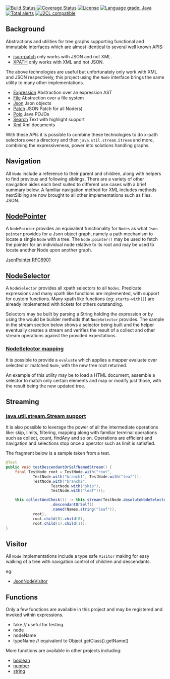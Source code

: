 [![Build Status](https://github.com/mP1/walkingkooka-tree/actions/workflows/build.yaml/badge.svg)](https://github.com/mP1/walkingkooka-tree/actions/workflows/build.yaml/badge.svg)
[![Coverage Status](https://coveralls.io/repos/github/mP1/walkingkooka-tree/badge.svg?branch=master)](https://coveralls.io/github/mP1/walkingkooka-tree?branch=master)
[![License](https://img.shields.io/badge/License-Apache%202.0-blue.svg)](https://opensource.org/licenses/Apache-2.0)
[![Language grade: Java](https://img.shields.io/lgtm/grade/java/g/mP1/walkingkooka-tree.svg?logo=lgtm&logoWidth=18)](https://lgtm.com/projects/g/mP1/walkingkooka-tree/context:java)
[![Total alerts](https://img.shields.io/lgtm/alerts/g/mP1/walkingkooka-tree.svg?logo=lgtm&logoWidth=18)](https://lgtm.com/projects/g/mP1/walkingkooka-tree/alerts/)
[![J2CL compatible](https://img.shields.io/badge/J2CL-compatible-brightgreen.svg)](https://github.com/mP1/j2cl-central)



## Background

Abstractions and utilities for tree graphs supporting functional and immutable interfaces which are almost identical to several well known APIS:

- [json-patch](http://jsonpatch.com) only works with JSON and not XML.
- [XPATH](https://en.wikipedia.org/wiki/XPath) only works with XML and not JSON.

The above technologies are useful but unfortunately only work with XML and JSON respectively, this project using the `Node` interface brings the same
utility to many other implementations.

- [Expression](https://github.com/mP1/walkingkooka-tree/tree/master/src/main/java/walkingkooka/tree/expression) Abstraction over an expression AST
- [File](https://github.com/mP1/walkingkooka-tree-file/tree/master/src/main/java/walkingkooka/tree/file) Abstraction over a file system
- [Json](https://github.com/mP1/walkingkooka-tree-json/tree/master/src/main/java/walkingkooka/tree/json) Json objects
- [Patch](https://github.com/mP1/walkingkooka-tree-patch/tree/master/src/main/java/walkingkooka/tree/patch) JSON Patch for all Node(s)
- [Pojo](https://github.com/mP1/walkingkooka-tree-pojo/tree/master/src/main/java/walkingkooka/tree/pojo) Java POJOs
- [Search](https://github.com/mP1/walkingkooka-tree-search/tree/master/src/main/java/walkingkooka/tree/search) Text with highlight support
- [Xml](https://github.com/mP1/walkingkooka-tree-xml/tree/master/src/main/java/walkingkooka/tree/xml) Xml documents

With these APIs it is possible to combine these technologies to do x-path selectors over a directory and then `java.util.stream.Stream` and more,
combining the expressiveness, power into solutions handling graphs.



## Navigation
All `Node` include a reference to their parent and children, along with helpers to find previous and following siblings.
There are a variety of other navigation aides each best suited to different use cases with a brief summary below. A familiar
navigation method for XML includes methods nextSibling are now brought to all other implementations such as files. JSON.



## [NodePointer](https://github.com/mP1/walkingkooka/blob/master/src/main/java/walkingkooka/tree/pointer/NodePointer.java)
A `NodePointer` provides an equivalent functionality for `Nodes` as what `Json pointer` provides for a Json object graph,
namely a path mechanism to locate a single `Node` with a tree. The `Node.pointer()` may be used to fetch the pointer for
an individual node relative to its root and may be used to locate another Node upon another graph.

[JsonPointer RFC6901](https://tools.ietf.org/html/rfc6901)



## [NodeSelector](https://github.com/mP1/walkingkooka-tree/blob/master/src/main/java/walkingkooka/tree/select/NodeSelector.java) 
A `NodeSelector` provides all xpath selectors to all `Nodes`. Predicate expressions and many xpath like functions are
implemented, with support for custom functions. Many xpath like functions (eg: `starts-with()`) are already implemented
with tickets for others outstanding.

Selectors may be built by parsing a String holding the expression or by using the would be builder methods that
`NodeSelector` provides. The sample in the stream section below shows a selector being built and the helper
eventually creates a stream and verifies the result of a collect and other stream operations against the provided expectations.

### [NodeSelector mapping](https://github.com/mP1/walkingkooka-tree/blob/master/src/main/java/walkingkooka/tree/select/NodeSelectorContexts.java#L41) 
It is possible to provide a `evaluate` which applies a mapper evaluate over selected or matched `Node`, with the new
tree root returned.

An example of this utility may be to load a HTML document, assemble a selector to match only certain elements and map or
modify just those, with the result being the new updated tree.



## Streaming

### [java.util.stream.Stream support](https://github.com/mP1/walkingkooka-tree/blob/master/src/main/java/walkingkooka/tree/select/NodeSelector.java#L446)
It is also possible to leverage the power of all the intermediate operations like: skip, limits, filtering, mapping
along with familiar terminal operations such as collect, count, findAny and so on. Operations are efficient and navigation
and selections stop once a operator such as limit is satisfied.

The fragment below is a sample taken from a test.

```java
@Test
public void testDescendantOrSelfNamedStream() {
    final TestNode root = TestNode.with("root",
            TestNode.with("branch1", TestNode.with("leaf")),
            TestNode.with("branch2",
                    TestNode.with("skip"),
                    TestNode.with("leaf")));

    this.collectAndCheck(() -> this.stream(TestNode.absoluteNodeSelector()
                    .descendantOrSelf()
                    .named(Names.string("leaf")),
            root),
            root.child(0).child(0),
            root.child(1).child(1));
}
```



## Visitor

All `Node` implementations include a type safe `Visitor` making for easy walking of a tree with navigation control of
children and descendants.

eg:

- [JsonNodeVisitor](https://github.com/mP1/walkingkooka-tree-json/blob/master/src/main/java/walkingkooka/tree/json/JsonNode.java)

## Functions

Only a few functions are available in this project and may be registered and invoked within expressions.

- fake // useful for testing.
- node
- nodeName
- typeName // equivalent to Object.getClass().getName()

More functions are available in other projects including:

- [boolean](https://github.com/mP1/walkingkooka-tree-expression-function-boolean)
- [number](https://github.com/mP1/walkingkooka-tree-expression-function-number)
- [string](https://github.com/mP1/walkingkooka-tree-expression-function-string)

